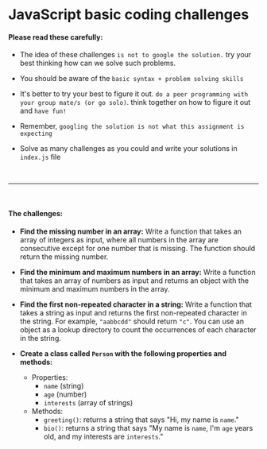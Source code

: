 # JavaScript basic coding challenges

#### Please read these carefully:

- The idea of these challenges `is not to google the solution.` try your best thinking how can we solve such problems.

- You should be aware of the `basic syntax + problem solving skills`

- It's better to try your best to figure it out. `do a peer programming with your group mate/s (or go solo)`. think together on how to figure it out and `have fun!`

- Remember, `googling the solution is not what this assignment is expecting`
- Solve as many challenges as you could and write your solutions in `index.js` file

<br/>

---

<br/>

#### The challenges:

- **Find the missing number in an array:** Write a function that takes an array of integers as input, where all numbers in the array are consecutive except for one number that is missing. The function should return the missing number.

- **Find the minimum and maximum numbers in an array:** Write a function that takes an array of numbers as input and returns an object with the minimum and maximum numbers in the array.

- **Find the first non-repeated character in a string:** Write a function that takes a string as input and returns the first non-repeated character in the string. For example, `"aabbcdd"` should return `"c"`. You can use an object as a lookup directory to count the occurrences of each character in the string.

- **Create a class called `Person` with the following properties and methods:**
  - Properties:
    - `name` (string)
    - `age` (number)
    - `interests` (array of strings)
  - Methods:
    - `greeting()`: returns a string that says "Hi, my name is `name`."
    - `bio()`: returns a string that says "My name is `name`, I'm `age` years old, and my interests are `interests`."
